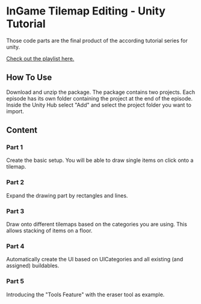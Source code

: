 # InGame Tilemap Editing - Unity Tutorial

Those code parts are the final product of the according tutorial series for unity.

[Check out the playlist here.](https://www.youtube.com/playlist?list=PLJBcv4t1EiSz-wA35-dWpcI98pNiyK6an)

## How To Use

Download and unzip the package. The package contains two projects. Each episode has its own folder containing the project at the end of the episode. Inside the Unity Hub select "Add" and select the project folder you want to import.

## Content

### Part 1

Create the basic setup. You will be able to draw single items on click onto a tilemap.

### Part 2

Expand the drawing part by rectangles and lines.

### Part 3

Draw onto different tilemaps based on the categories you are using. This allows stacking of items on a floor.

### Part 4

Automatically create the UI based on UICategories and all existing (and assigned) buildables.

### Part 5

Introducing the "Tools Feature" with the eraser tool as example.

